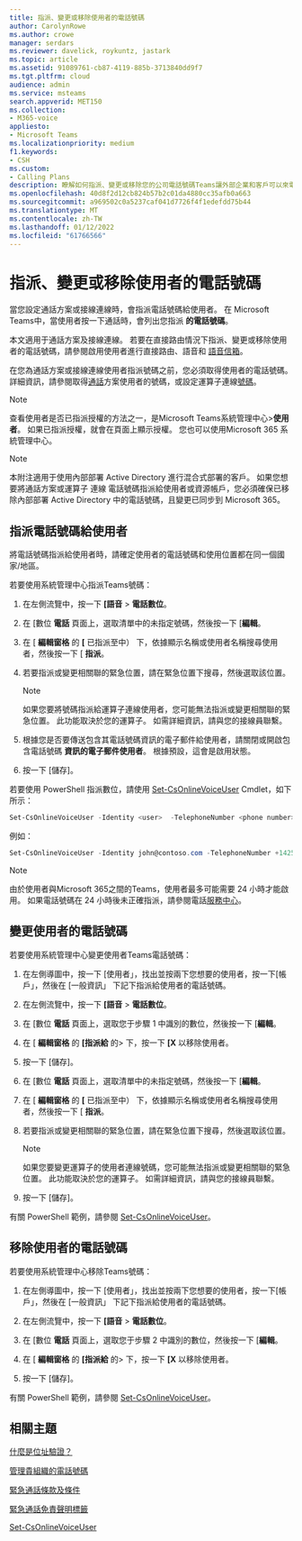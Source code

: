 ```yaml
---
title: 指派、變更或移除使用者的電話號碼
author: CarolynRowe
ms.author: crowe
manager: serdars
ms.reviewer: davelick, roykuntz, jastark
ms.topic: article
ms.assetid: 91089761-cb87-4119-885b-3713840dd9f7
ms.tgt.pltfrm: cloud
audience: admin
ms.service: msteams
search.appverid: MET150
ms.collection:
- M365-voice
appliesto:
- Microsoft Teams
ms.localizationpriority: medium
f1.keywords:
- CSH
ms.custom:
- Calling Plans
description: 瞭解如何指派、變更或移除您的公司電話號碼Teams讓外部企業和客戶可以來電。
ms.openlocfilehash: 40d8f2d12cb824b57b2c01da4880cc35afb0a663
ms.sourcegitcommit: a969502c0a5237caf041d7726f4f1edefdd75b44
ms.translationtype: MT
ms.contentlocale: zh-TW
ms.lasthandoff: 01/12/2022
ms.locfileid: "61766566"
---
```

# <a name="assign-change-or-remove-a-phone-number-for-a-user"></a>指派、變更或移除使用者的電話號碼

當您設定通話方案或接線連線時，會指派電話號碼給使用者。 在 Microsoft Teams中，當使用者按一下通話時，會列出您指派 **的電話號碼**。 

本文適用于通話方案及接線連線。 若要在直接路由情況下指派、變更或移除使用者的電話號碼，請參閱啟用使用者進行直接路由、語音和 [語音信箱](./direct-routing-enable-users.md)。

在您為通話方案或接線連線使用者指派號碼之前，您必須取得使用者的電話號碼。 詳細資訊，請參閱取得[通話](getting-phone-numbers-for-your-users.md)方案使用者的號碼，或設定運算子連線[號碼](operator-connect-configure.md#set-up-phone-numbers)。

  
> [!NOTE]
> 查看使用者是否已指派授權的方法之一，是Microsoft Teams系統管理中心>**使用者**。 如果已指派授權，就會在頁面上顯示授權。  您也可以使用Microsoft 365 系統管理中心。

> [!NOTE]
> 本附注適用于使用內部部署 Active Directory 進行混合式部署的客戶。 如果您想要將通話方案或運算子 連線 電話號碼指派給使用者或資源帳戶，您必須確保已移除內部部署 Active Directory 中的電話號碼，且變更已同步到 Microsoft 365。
  
## <a name="assign-a-phone-number-to-a-user"></a>指派電話號碼給使用者

將電話號碼指派給使用者時，請確定使用者的電話號碼和使用位置都在同一個國家/地區。

若要使用系統管理中心指派Teams號碼：
    
1. 在左側流覽中，按一下 **[語音**  >  **電話數位**。

2. 在 [數位 **電話** 頁面上，選取清單中的未指定號碼，然後按一下 [**編輯**。  

3. 在 [ **編輯窗格** 的 **[** 已指派至中） 下，依據顯示名稱或使用者名稱搜尋使用者，然後按一下 [ **指派**。

4. 若要指派或變更相關聯的緊急位置，請在緊急位置下搜尋，然後選取該位置。

   > [!NOTE]
   > 如果您要將號碼指派給運算子連線使用者，您可能無法指派或變更相關聯的緊急位置。 此功能取決於您的運算子。 如需詳細資訊，請與您的接線員聯繫。

5. 根據您是否要傳送包含其電話號碼資訊的電子郵件給使用者，請關閉或開啟包含電話號碼 **資訊的電子郵件使用者**。 根據預設，這會是啟用狀態。 

6. 按一下 [儲存]。

若要使用 PowerShell 指派數位，請使用 [Set-CsOnlineVoiceUser](/powershell/module/skype/set-csonlinevoiceuser) Cmdlet，如下所示：


```PowerShell
Set-CsOnlineVoiceUser -Identity <user>  -TelephoneNumber <phone number> 
```

例如：

```PowerShell
Set-CsOnlineVoiceUser -Identity john@contoso.com -TelephoneNumber +14255550101
```

> [!NOTE]
> 由於使用者與Microsoft 365之間的Teams，使用者最多可能需要 24 小時才能啟用。 如果電話號碼在 24 小時後未正確指派，請參閱電話[服務中心](https://pstnsd.powerappsportals.com/)。 

  
## <a name="change-a-phone-number-for-a-user"></a>變更使用者的電話號碼

若要使用系統管理中心變更使用者Teams電話號碼：
    
1. 在左側導圖中，按一下 [使用者」，找出並按兩下您想要的使用者，按一下[帳戶」，然後在 [一般資訊」 下記下指派給使用者的電話號碼。 

2. 在左側流覽中，按一下 **[語音**  >  **電話數位**。

3. 在 [數位 **電話** 頁面上，選取您于步驟 1 中識別的數位，然後按一下 [**編輯**。  

4. 在 [ **編輯窗格** 的 **[指派給** 的> 下，按一下 **[X** 以移除使用者。

5. 按一下 [儲存]。

6. 在 [數位 **電話** 頁面上，選取清單中的未指定號碼，然後按一下 [**編輯**。  

7. 在 [ **編輯窗格** 的 **[** 已指派至中） 下，依據顯示名稱或使用者名稱搜尋使用者，然後按一下 [ **指派**。

8. 若要指派或變更相關聯的緊急位置，請在緊急位置下搜尋，然後選取該位置。

      > [!NOTE]
      > 如果您要變更運算子的使用者連線號碼，您可能無法指派或變更相關聯的緊急位置。 此功能取決於您的運算子。 如需詳細資訊，請與您的接線員聯繫。

9. 按一下 [儲存]。

有關 PowerShell 範例，請參閱 [Set-CsOnlineVoiceUser](/powershell/module/skype/set-csonlinevoiceuser)。

## <a name="remove-a-phone-number-from-a-user"></a>移除使用者的電話號碼

若要使用系統管理中心移除Teams號碼：

1. 在左側導圖中，按一下 [使用者」，找出並按兩下您想要的使用者，按一下[帳戶」，然後在 [一般資訊」 下記下指派給使用者的電話號碼。 

2. 在左側流覽中，按一下 **[語音**  >  **電話數位**。

3. 在 [數位 **電話** 頁面上，選取您于步驟 2 中識別的數位，然後按一下 [**編輯**。  

4. 在 [ **編輯窗格** 的 **[指派給** 的> 下，按一下 **[X** 以移除使用者。

5. 按一下 [儲存]。

有關 PowerShell 範例，請參閱 [Set-CsOnlineVoiceUser](/powershell/module/skype/set-csonlinevoiceuser)。

## <a name="related-topics"></a>相關主題

[什麼是位址驗證？](/skypeforbusiness/what-are-calling-plans-in-office-365/what-is-address-validation)

[管理貴組織的電話號碼](/microsoftteams/manage-phone-numbers-for-your-organization)

[緊急通話條款及條件](./emergency-calling-terms-and-conditions.md)

[緊急通話免責聲明標籤](https://github.com/MicrosoftDocs/OfficeDocs-SkypeForBusiness/blob/live/Teams/downloads/emergency-calling/emergency-calling-label-(en-us)-(v.1.0).zip?raw=true)

[Set-CsOnlineVoiceUser](/powershell/module/skype/set-csonlinevoiceuser)

